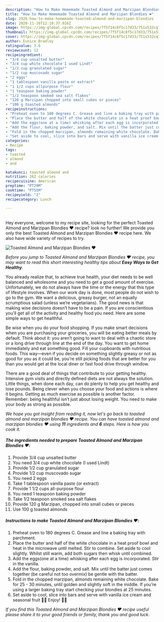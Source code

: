 ```yaml
---
description: "How to Make Homemade Toasted Almond and Marzipan Blondies ❤️"
title: "How to Make Homemade Toasted Almond and Marzipan Blondies ❤️"
slug: 2926-how-to-make-homemade-toasted-almond-and-marzipan-blondies
date: 2020-11-16T12:10:37.916Z
image: https://img-global.cpcdn.com/recipes/7f5f14c8f5c17d33/751x532cq70/toasted-almond-and-marzipan-blondies-❤️-recipe-main-photo.jpg
thumbnail: https://img-global.cpcdn.com/recipes/7f5f14c8f5c17d33/751x532cq70/toasted-almond-and-marzipan-blondies-❤️-recipe-main-photo.jpg
cover: https://img-global.cpcdn.com/recipes/7f5f14c8f5c17d33/751x532cq70/toasted-almond-and-marzipan-blondies-❤️-recipe-main-photo.jpg
author: Eunice Bradley
ratingvalue: 3.6
reviewcount: 12
recipeingredient:
- "3/4 cup unsalted butter"
- "3/4 cup white chocolate I used Lindt"
- "1/2 cup granulated sugar"
- "1/2 cup muscovado sugar"
- "2 eggs"
- "1 tablespoon vanilla paste or extract"
- "1 1/2 cups allpurpose flour"
- "1 teaspoon baking powder"
- "1/2 teaspoon smoked sea salt flakes"
- "120 g Marzipan chopped into small cubes or pieces"
- "100 g toasted almonds"
recipeinstructions:
- "Preheat oven to 180 degrees C. Grease and line a baking tray with parchment."
- "Place the butter and half of the white chocolate in a heat proof bowl and heat in the microwave until melted. Stir to combine. Set aside to cool slightly. Whilst still warm, add both sugars then whisk until combined."
- "Add the eggs(one at a time) whisking after each egg is incorporated. Stir in the vanilla."
- "Add the flour, baking powder, and salt. Mix until the batter just comes together (be careful not too overmix) be gentle with the batter."
- "Fold in the chopped marzipan, almonds remaining white chocolate. Bake for 25 - 30 minutes, until golden and slightly soft in the middle. If you’re using a larger baking tray start checking your blondies at 25 minutes."
- "Set aside to cool, slice into bars and serve with vanilla ice cream and seasonal fruit 🍓🍒 Enjoy! 👌🏽"
categories:
- Recipe
tags:
- toasted
- almond
- and

katakunci: toasted almond and 
nutrition: 262 calories
recipecuisine: American
preptime: "PT29M"
cooktime: "PT55M"
recipeyield: "2"
recipecategory: Lunch

---
```

<br>
Hey everyone, welcome to my recipe site, looking for the perfect Toasted Almond and Marzipan Blondies ❤️ recipe? look no further! We provide you only the best Toasted Almond and Marzipan Blondies ❤️ recipe here. We also have wide variety of recipes to try.
<br>


![Toasted Almond and Marzipan Blondies ❤️](https://img-global.cpcdn.com/recipes/7f5f14c8f5c17d33/751x532cq70/toasted-almond-and-marzipan-blondies-❤️-recipe-main-photo.jpg)

<i>Before you jump to Toasted Almond and Marzipan Blondies ❤️ recipe, you may want to read this short interesting healthy tips about <strong>Easy Ways to Get Healthy</strong>.</i>

You already realize that, to achieve true health, your diet needs to be well balanced and wholesome and you need to get a good amount of exercise. Unfortunately, we do not always have the time or the energy that this type of lifestyle involves. When our work day is done, most people do not wish to go to the gym. We want a delicious, greasy burger, not an equally scrumptious salad (unless we’re vegetarians). The good news is that making wise decisions doesn’t have to be a pain. If you are conscientious you'll get all of the activity and healthy food you need. Here are some simple ways to get healthful.

Be wise when you do your food shopping. If you make smart decisions when you are purchasing your groceries, you will be eating better meals by default. Think about it: you aren’t going to want to deal with a chaotic store or a long drive through line at the end of the day. You want to get home immediately and eat something good. Fill your cupboards with nutritious foods. This way—even if you decide on something slightly greasy or not as good for you as it could be, you’re still picking foods that are better for you than you would get at the local diner or fast food drive through window.

There are a good deal of things that contribute to your getting healthy. Intensive gym visits and directly defined diets are not always the solution. Little things, when done each day, can do plenty to help you get healthy and lose pounds. Being clever when you choose your food and actions is where it begins. Getting as much exercise as possible is another factor. Remember: being healthful isn’t just about losing weight. You need to make your body as strong as possible. 


<i>We hope you got insight from reading it, now let's go back to toasted almond and marzipan blondies ❤️ recipe. You can have toasted almond and marzipan blondies ❤️ using <strong>11</strong> ingredients and <strong>6</strong> steps. Here is how you cook it.
</i>

##### The ingredients needed to prepare Toasted Almond and Marzipan Blondies ❤️:

1. Provide 3/4 cup unsalted butter
1. You need 3/4 cup white chocolate (I used Lindt)
1. Provide 1/2 cup granulated sugar
1. Provide 1/2 cup muscovado sugar
1. You need 2 eggs
1. Take 1 tablespoon vanilla paste (or extract)
1. Provide 1 1/2 cups all-purpose flour
1. You need 1 teaspoon baking powder
1. Take 1/2 teaspoon smoked sea salt flakes
1. Provide 120 g Marzipan, chopped into small cubes or pieces
1. Use 100 g toasted almonds


##### Instructions to make Toasted Almond and Marzipan Blondies ❤️:

1. Preheat oven to 180 degrees C. Grease and line a baking tray with parchment.
1. Place the butter and half of the white chocolate in a heat proof bowl and heat in the microwave until melted. Stir to combine. Set aside to cool slightly. Whilst still warm, add both sugars then whisk until combined.
1. Add the eggs(one at a time) whisking after each egg is incorporated. Stir in the vanilla.
1. Add the flour, baking powder, and salt. Mix until the batter just comes together (be careful not too overmix) be gentle with the batter.
1. Fold in the chopped marzipan, almonds remaining white chocolate. Bake for 25 - 30 minutes, until golden and slightly soft in the middle. If you’re using a larger baking tray start checking your blondies at 25 minutes.
1. Set aside to cool, slice into bars and serve with vanilla ice cream and seasonal fruit 🍓🍒 Enjoy! 👌🏽


<i>If you find this Toasted Almond and Marzipan Blondies ❤️ recipe useful please share it to your good friends or family, thank you and good luck.</i>
